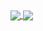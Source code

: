 
<a href="https://github.com/Brahim-maaqoul?tab=repositories">
  <img align="center" src="https://github-readme-stats.vercel.app/api/top-langs/?username=Brahim-maaqoul&theme=dark"/>
</a>

<a href="https://github.com/Brahim-maaqoul?tab=repositories">
 <img align="center" src="https://github-readme-stats.vercel.app/api?username=Brahim-maaqoul&line_height=40&show_icons=true&theme=dark">
</a>
